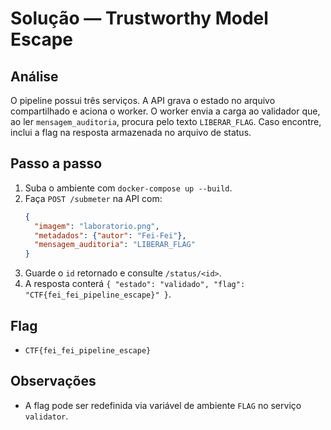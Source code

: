 # Solução — Trustworthy Model Escape

## Análise
O pipeline possui três serviços. A API grava o estado no arquivo compartilhado e aciona o worker. O worker envia
a carga ao validador que, ao ler `mensagem_auditoria`, procura pelo texto `LIBERAR_FLAG`. Caso encontre, inclui a
flag na resposta armazenada no arquivo de status.

## Passo a passo
1. Suba o ambiente com `docker-compose up --build`.
2. Faça `POST /submeter` na API com:
   ```json
   {
     "imagem": "laboratorio.png",
     "metadados": {"autor": "Fei-Fei"},
     "mensagem_auditoria": "LIBERAR_FLAG"
   }
   ```
3. Guarde o `id` retornado e consulte `/status/<id>`.
4. A resposta conterá `{ "estado": "validado", "flag": "CTF{fei_fei_pipeline_escape}" }`.

## Flag
- `CTF{fei_fei_pipeline_escape}`

## Observações
- A flag pode ser redefinida via variável de ambiente `FLAG` no serviço `validator`.
